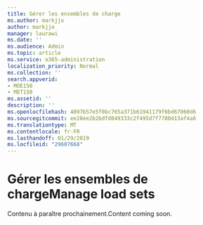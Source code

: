 ```yaml
---
title: Gérer les ensembles de charge
ms.author: markjjo
author: markjjo
manager: laurawi
ms.date: ''
ms.audience: Admin
ms.topic: article
ms.service: o365-administration
localization_priority: Normal
ms.collection: ''
search.appverid:
- MOE150
- MET150
ms.assetid: ''
description: ''
ms.openlocfilehash: 4897b57e5f0bc765a371b61941179f6bd67060d6
ms.sourcegitcommit: ee28ee2b2bdfd049333c2f495d7f7780d13af4a6
ms.translationtype: MT
ms.contentlocale: fr-FR
ms.lasthandoff: 01/29/2019
ms.locfileid: "29607668"
---
```

# <a name="manage-load-sets"></a><span data-ttu-id="d9aff-102">Gérer les ensembles de charge</span><span class="sxs-lookup"><span data-stu-id="d9aff-102">Manage load sets</span></span>

<span data-ttu-id="d9aff-103">Contenu à paraître prochainement.</span><span class="sxs-lookup"><span data-stu-id="d9aff-103">Content coming soon.</span></span>